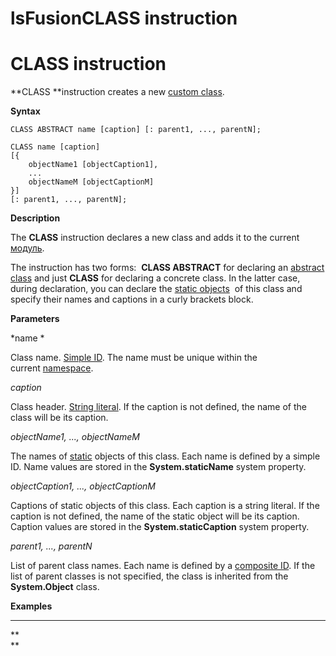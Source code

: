 # lsFusionCLASS instruction

# CLASS instruction

**CLASS **instruction creates a new [custom class](lsFusionUser_classes.md).

**Syntax**

    CLASS ABSTRACT name [caption] [: parent1, ..., parentN];
     
    CLASS name [caption] 
    [{
        objectName1 [objectCaption1],
        ...
        objectNameM [objectCaptionM]
    }] 
    [: parent1, ..., parentN];

**Description**

The **CLASS** instruction declares a new class and adds it to the current [модуль](lsFusionModules.md). 

The instruction has two forms:  **CLASS ABSTRACT** for declaring an [abstract class](User-classes_2228341.html#Userclasses-abstract) and just **CLASS** for declaring a concrete class. In the latter case, during declaration, you can declare the [static objects](lsFusionStatic_objects.md)  of this class and specify their names and captions in a curly brackets block.   

**Parameters**

*name *

Class name. [Simple ID](IDs_1573053.html#IDs-id). The name must be unique within the current [namespace](Naming_35521066.html#Naming-namespace).

*caption*

Class header. [String literal](Literals_35521071.html#Literals-strliteral). If the caption is not defined, the name of the class will be its caption.  

*objectName1, ..., objectNameM*

The names of [static](lsFusionStatic_objects.md) objects of this class. Each name is defined by a simple ID. Name values are stored in the **System.staticName** system property.

*objectCaption1, ..., objectCaptionM*

Captions of static objects of this class. Each caption is a string literal. If the caption is not defined, the name of the static object will be its caption. Caption values are stored in the **System.staticCaption** system property.

*parent1, ..., parentN*

List of parent class names. Each name is defined by a [composite ID](IDs_1573053.html#IDs-cid). If the list of parent classes is not specified, the class is inherited from the **System.Object** class.  

**Examples**

********



**  
**
